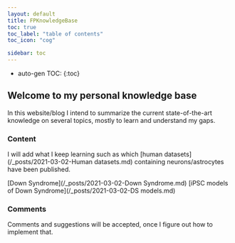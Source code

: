 ```yaml
---
layout: default
title: FPKnowledgeBase
toc: true
toc_label: "table of contents"
toc_icon: "cog"

sidebar: toc
---
```


* auto-gen TOC:
{:toc}

## Welcome to my personal knowledge base

In this website/blog I intend to summarize the current state-of-the-art knowledge on several topics, mostly to learn and understand my gaps.

### Content

I will add what I keep learning such as which [human datasets](/_posts/2021-03-02-Human datasets.md) containing neurons/astrocytes have been published.

[Down Syndrome](/_posts/2021-03-02-Down Syndrome.md)
[iPSC models of Down Syndrome](/_posts/2021-03-02-DS models.md)

### Comments

Comments and suggestions will be accepted, once I figure out how to implement that.
